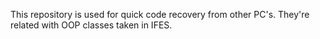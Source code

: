 This repository is used for quick code recovery from other PC's. They're related with OOP classes taken in IFES.
